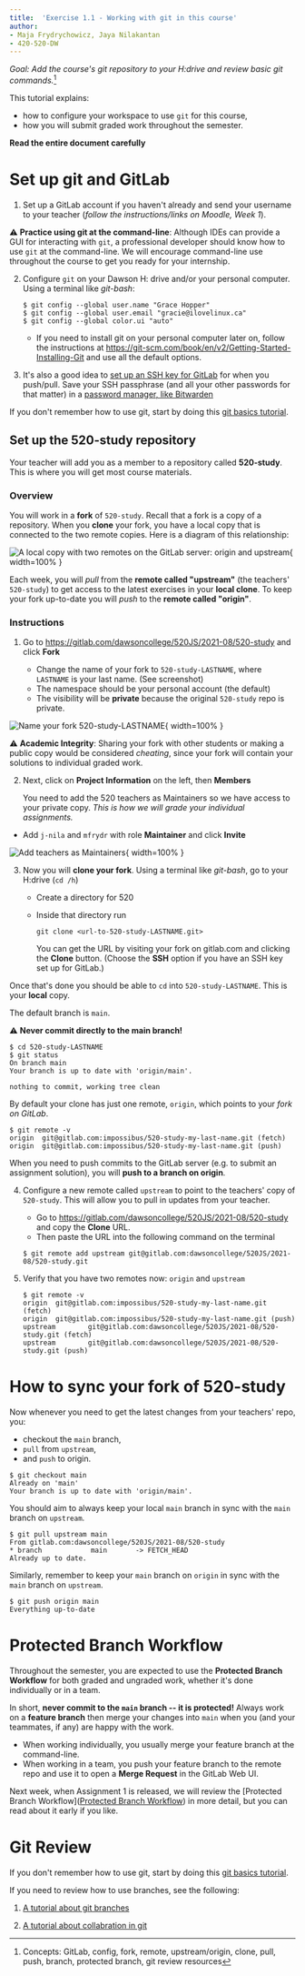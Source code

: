 ```yaml
---
title:  'Exercise 1.1 - Working with git in this course'
author:
- Maja Frydrychowicz, Jaya Nilakantan
- 420-520-DW
---
```


[^keywords]: Concepts: GitLab, config, fork, remote, upstream/origin, clone, pull, push, branch, protected branch, git review resources

_Goal: Add the course's git repository to your H:drive and review basic git commands._[^keywords]

This tutorial explains:

* how to configure your workspace to use `git` for this course,
* how you will submit graded work throughout the semester.

__Read the entire document carefully__

# Set up git and GitLab

1.  Set up a GitLab account if you haven't already and send your username to your
    teacher (_follow the instructions/links on Moodle, Week 1_).

⚠️ __Practice using git at the command-line__: Although IDEs can provide a GUI
for interacting with `git`, a professional developer should know how to use `git`
at the command-line. We will encourage command-line use throughout the course
to get you ready for your internship.

2.  Configure `git` on your Dawson H: drive and/or your personal computer. 
    Using a terminal like _git-bash_:

    ```
    $ git config --global user.name "Grace Hopper"
    $ git config --global user.email "gracie@ilovelinux.ca"
    $ git config --global color.ui "auto"
    ```

    * If you need to install git on your personal computer later on, follow the 
      instructions
      at <https://git-scm.com/book/en/v2/Getting-Started-Installing-Git> and use 
      all the default options.

3.  It's also a good idea to [set up an SSH key for GitLab](https://gitlab.com/-/profile/keys) 
    for when you push/pull. Save your SSH passphrase (and all your other passwords for that matter)
    in a [password manager, like Bitwarden](https://bitwarden.com/)

If you don't remember how to use git, start by doing this [git basics tutorial](https://gitlab.com/dawsoncollege/520JS/2021-08/all/git-tutorials/-/blob/master/01_basics.md).

## Set up the 520-study repository

Your teacher will add you as a member to a repository called __520-study__.
This is where you will get most course materials.

### Overview

You will work in a __fork__ of `520-study`. Recall that a fork is a copy of a
repository. When you __clone__ your fork, you have a local copy that is
connected to the two remote copies. Here is a diagram of this relationship:

![A local copy with two remotes on the GitLab server: origin and upstream](assets/git-fork-origin-upstream.png){ width=100% }

Each week, you will _pull_ from the  __remote called "upstream"__ 
(the teachers' `520-study`) to get access to the latest exercises in your 
__local clone__. To keep your fork up-to-date you will 
_push_ to the __remote called "origin"__. 

### Instructions

1.  Go to <https://gitlab.com/dawsoncollege/520JS/2021-08/520-study> and click __Fork__

    * Change the name of your fork to `520-study-LASTNAME`, where `LASTNAME` is your last name.
      (See screenshot)
    * The namespace should be your personal account (the default)
    * The visibility will be __private__ because the original `520-study` repo
      is private.

![Name your fork 520-study-LASTNAME](assets/gitlab-fork-screenshot.png){ width=100% }

⚠️ __Academic Integrity__: Sharing your fork with other students or making a 
public copy would be considered _cheating_, since your fork will contain your
solutions to individual graded work.

2. Next, click on __Project Information__ on the left, then __Members__ 

   You need to add the 520 teachers as Maintainers so we have access to
   your private copy. _This is how we will grade your individual assignments._

  * Add `j-nila` and `mfrydr` with role __Maintainer__ and click __Invite__

![Add teachers as Maintainers](assets/gitlab-members-screenshot.png){ width=100% }

3.  Now you will __clone your fork__. Using a terminal like _git-bash_, 
    go to your H:drive (`cd /h`)

    * Create a directory for 520
    * Inside that directory run 
    
      ```
      git clone <url-to-520-study-LASTNAME.git>
      ```

      You can get the URL by visiting your fork on gitlab.com and clicking the
      __Clone__ button. (Choose the __SSH__ option if you have an SSH key set
      up for GitLab.)

Once that's done you should be able to `cd` into `520-study-LASTNAME`. This is 
your __local__ copy. 

The default branch is `main`. 

⚠️ __Never commit directly to the main branch!__

```
$ cd 520-study-LASTNAME
$ git status
On branch main
Your branch is up to date with 'origin/main'.

nothing to commit, working tree clean
```

By default your clone has just one remote, `origin`, which points to your
_fork on GitLab_.

```
$ git remote -v
origin  git@gitlab.com:impossibus/520-study-my-last-name.git (fetch)
origin  git@gitlab.com:impossibus/520-study-my-last-name.git (push)
```

When you need to push commits to the GitLab server (e.g. to submit an assignment
solution), you will __push to a branch on origin__.

4.  Configure a new remote called `upstream` to point to the teachers' copy of
    `520-study`. This will allow you to pull in updates from your teacher.

    * Go to <https://gitlab.com/dawsoncollege/520JS/2021-08/520-study> and copy
      the __Clone__ URL.
    * Then paste the URL into the following command on the terminal

    ```
    $ git remote add upstream git@gitlab.com:dawsoncollege/520JS/2021-08/520-study.git
    ```

5.  Verify that you have two remotes now: `origin` and `upstream`

    ```
    $ git remote -v
    origin  git@gitlab.com:impossibus/520-study-my-last-name.git (fetch)
    origin  git@gitlab.com:impossibus/520-study-my-last-name.git (push)
    upstream        git@gitlab.com:dawsoncollege/520JS/2021-08/520-study.git (fetch)
    upstream        git@gitlab.com:dawsoncollege/520JS/2021-08/520-study.git (push)
    ```

# How to sync your fork of 520-study

Now whenever you need to get the latest changes from your teachers' repo,
you:

* checkout the `main` branch, 
* `pull` from `upstream`, 
* and `push` to origin.

```
$ git checkout main
Already on 'main'
Your branch is up to date with 'origin/main'.
```

You should aim to always keep your local `main` branch in sync with the `main`
branch on `upstream`.

```
$ git pull upstream main
From gitlab.com:dawsoncollege/520JS/2021-08/520-study
* branch            main       -> FETCH_HEAD
Already up to date.
```

Similarly, remember to keep your `main` branch on `origin` in sync 
with the `main` branch on `upstream`.

```
$ git push origin main
Everything up-to-date
```

# Protected Branch Workflow

Throughout the semester, you are expected to use the __Protected Branch Workflow__
for both graded and ungraded work, whether it's done individually or in a team.

In short, __never commit to the `main` branch -- it is protected!__
Always work on a __feature branch__ then merge your changes into `main`
when you (and your teammates, if any) are happy with the work. 

* When working individually, you usually merge your feature branch at the command-line.
* When working in a team, you push your feature branch to the remote repo and use
  it to open a __Merge Request__ in the GitLab Web UI.

Next week, when Assignment 1 is released, we will review the 
[Protected Branch Workflow]([Protected Branch Workflow](https://gitlab.com/dawsoncollege/520JS/2021-08/all/git-tutorials/-/blob/master/protected_branch_workflow.md)) 
in more detail, but you can read about it early if you like.

# Git Review

If you don't remember how to use git, start by doing this [git basics tutorial](https://gitlab.com/dawsoncollege/520JS/2021-08/all/git-tutorials/-/blob/master/01_basics.md).

If you need to review how to use branches, see the following:

1. [A tutorial about git branches](https://gitlab.com/dawsoncollege/520JS/2021-08/all/git-tutorials/-/blob/master/02_mistakes_branches.md)

2. [A tutorial about collabration in git](https://gitlab.com/dawsoncollege/520JS/2021-08/all/git-tutorials/-/blob/master/03_collaboration.md)